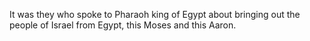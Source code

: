 It was they who spoke to Pharaoh king of Egypt about bringing out the people of Israel from Egypt, this Moses and this Aaron.
